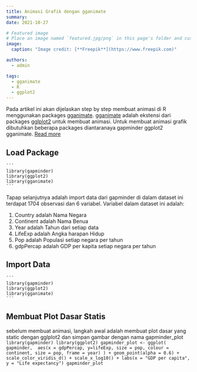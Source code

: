 ```yaml
---
title: Animasi Grafik dengan gganimate
summary:
date: 2021-10-27

# Featured image
# Place an image named `featured.jpg/png` in this page's folder and customize its options here.
image:
  caption: "Image credit: [**Freepik**](https://www.freepik.com)"

authors:
  - admin

tags:
  - gganimate
  - R
  - ggplot2
---
```


Pada artikel ini akan dijelaskan step by step membuat animasi di R menggunakan packages [gganimate](https://rpubs.com/dedenistiawan/gganimate). [gganimate](https://rpubs.com/dedenistiawan/gganimate) adalah ekstensi dari packages [gglplot2](https://rpubs.com/dedenistiawan/gganimate) untuk membuat animasi. Untuk membuat animasi grafik dibutuhkan beberapa packages diantaranaya gapminder ggplot2 gganimate. [Read more](https://rpubs.com/dedenistiawan/gganimate)

## Load Package

    ```
    library(gapminder)
    library(ggplot2)
    library(gganimate)
    ```

Tapap selanjutnya adalah import data dari gapminder di dalam dataset ini terdapat 1704 observasi dan 6 variabel. Variabel dalam dataset ini adalah:

1. Country adalah Nama Negara
2. Continent adalah Nama Benua
3. Year adalah Tahun dari setiap data
4. LifeExp adalah Angka harapan Hidup
5. Pop adalah Populasi setiap negara per tahun
6. gdpPercap adalah GDP per kapita setiap negara per tahun

## Import Data

    ```
    library(gapminder)
    library(ggplot2)
    library(gganimate)
    ```

## Membuat Plot Dasar Statis

sebelum membuat animasi, langkah awal adalah membuat plot dasar yang static dengan gglplot2 dan simpan gambar dengan nama gapminder_plot
`    library(gapminder)
    library(ggplot2)
    gapminder_plot <- ggplot(
      gapminder, 
      aes(x = gdpPercap, y=lifeExp, size = pop, colour = continent, size = pop, frame = year)
      ) +
      geom_point(alpha = 0.6) +
      scale_color_viridis_d() +
      scale_x_log10() +
    labs(x = "GDP per capita", y = "Life expectancy")
    gapminder_plot
   `
